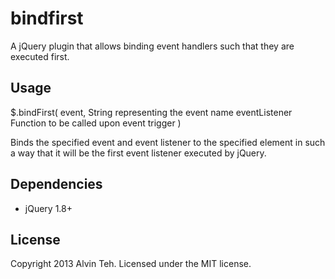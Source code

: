 bindfirst
=========

A jQuery plugin that allows binding event handlers such that they are executed first.

Usage
-------

$.bindFirst(
    event,              String representing the event name
    eventListener       Function to be called upon event trigger
)

Binds the specified event and event listener to the specified element in such a way that it will be the first
event listener executed by jQuery.

Dependencies
-------

* jQuery 1.8+

License
-------
Copyright 2013 Alvin Teh.
Licensed under the MIT license.